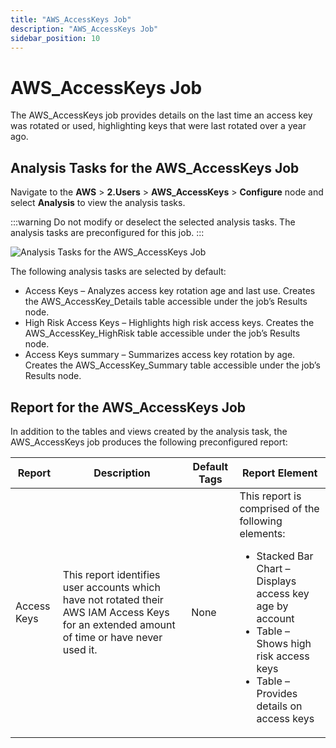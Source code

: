 ```yaml
---
title: "AWS_AccessKeys Job"
description: "AWS_AccessKeys Job"
sidebar_position: 10
---
```


# AWS_AccessKeys Job

The AWS_AccessKeys job provides details on the last time an access key was rotated or used,
highlighting keys that were last rotated over a year ago.

## Analysis Tasks for the AWS_AccessKeys Job

Navigate to the **AWS** > **2.Users** > **AWS_AccessKeys** > **Configure** node and select
**Analysis** to view the analysis tasks.

:::warning
Do not modify or deselect the selected analysis tasks. The analysis tasks are
preconfigured for this job.
:::


![Analysis Tasks for the AWS_AccessKeys Job](/img/product_docs/accessanalyzer/11.6/solutions/aws/users/accesskeysanalysis.webp)

The following analysis tasks are selected by default:

- Access Keys – Analyzes access key rotation age and last use. Creates the AWS_AccessKey_Details
  table accessible under the job’s Results node.
- High Risk Access Keys – Highlights high risk access keys. Creates the AWS_AccessKey_HighRisk table
  accessible under the job’s Results node.
- Access Keys summary – Summarizes access key rotation by age. Creates the AWS_AccessKey_Summary
  table accessible under the job’s Results node.

## Report for the AWS_AccessKeys Job

In addition to the tables and views created by the analysis task, the AWS_AccessKeys job produces
the following preconfigured report:

| Report      | Description                                                                                                                                 | Default Tags | Report Element                                                                                                                                                                                                           |
| ----------- | ------------------------------------------------------------------------------------------------------------------------------------------- | ------------ | ------------------------------------------------------------------------------------------------------------------------------------------------------------------------------------------------------------------------ |
| Access Keys | This report identifies user accounts which have not rotated their AWS IAM Access Keys for an extended amount of time or have never used it. | None         | This report is comprised of the following elements: <ul><li>Stacked Bar Chart – Displays access key age by account</li><li>Table – Shows high risk access keys</li><li>Table – Provides details on access keys</li></ul> |

